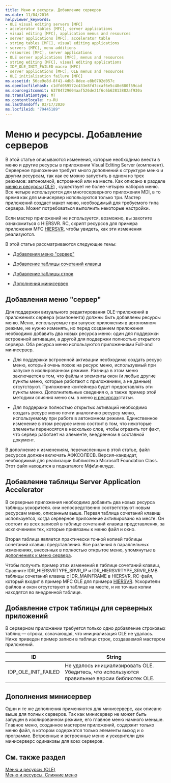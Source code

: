 ```yaml
---
title: Меню и ресурсы. Добавление серверов
ms.date: 11/04/2016
helpviewer_keywords:
- OLE visual editing servers [MFC]
- accelerator tables [MFC], server applications
- visual editing [MFC], application menus and resources
- server applications [MFC], accelerator table
- string tables [MFC], visual editing applications
- servers [MFC], menu additions
- resources [MFC], server applications
- OLE server applications [MFC], menus and resources
- string editing [MFC], visual editing applications
- IDP_OLE_INIT_FAILED macro [MFC]
- server applications [MFC], OLE menus and resources
- OLE initialization failure [MFC]
ms.assetid: 56ce9e8d-8f41-4db8-8dee-e8b0702d057c
ms.openlocfilehash: c1dfd059572c433e8fd7ccaf6e5c48e880f59cad
ms.sourcegitcommit: 63784729604aaf526de21f6c6b62813882af930a
ms.translationtype: MT
ms.contentlocale: ru-RU
ms.lasthandoff: 03/17/2020
ms.locfileid: "79445189"
---
```

# <a name="menus-and-resources-server-additions"></a>Меню и ресурсы. Добавление серверов

В этой статье описываются изменения, которые необходимо внести в меню и другие ресурсы в приложении Visual Editing Server (компонент). Серверное приложение требует много дополнений к структуре меню и другим ресурсам, так как ее можно запустить в одном из трех режимов: автономной, встроенной или на месте. Как описано в разделе [меню и ресурсы (OLE)](../mfc/menus-and-resources-ole.md) , существует не более четырех наборов меню. Все четыре используются для многосерверного приложения MDI, в то время как для минисервер используются только три. Мастер приложений создаст макет меню, необходимый для требуемого типа сервера. Может потребоваться выполнить некоторые настройки.

Если мастер приложений не используется, возможно, вы захотите ознакомиться с HIERSVR. RC, скрипт ресурсов для примера приложения MFC [HIERSVR](../overview/visual-cpp-samples.md), чтобы увидеть, как эти изменения реализуются.

В этой статье рассматриваются следующие темы:

- [Добавления меню "сервер"](#_core_server_menu_additions)

- [Добавление таблицы сочетаний клавиш](#_core_server_application_accelerator_table_additions)

- [Добавление таблицы строк](../mfc/menus-and-resources-container-additions.md)

- [Дополнения минисервер](#_core_mini.2d.server_additions)

##  <a name="_core_server_menu_additions"></a>Добавления меню "сервер"

Для поддержки визуального редактирования OLE-приложений в приложениях сервера (компонента) должны быть добавлены ресурсы меню. Меню, используемые при запуске приложения в автономном режиме, не нужно изменять, но перед созданием приложения необходимо добавить два новых ресурса меню: один для поддержки встроенной активации, а другой для поддержки полностью открытого сервера. Оба ресурса меню используются приложениями Full-and минисервер.

- Для поддержки встроенной активации необходимо создать ресурс меню, который очень похож на ресурс меню, используемый при запуске в изолированном режиме. Разница в этом меню заключается в том, что файлы и элементы окон (и любые другие пункты меню, которые работают с приложением, а не данные) отсутствуют. Приложение контейнера будет предоставлять эти пункты меню. Дополнительные сведения о, а также пример этой методики слияния меню см. в меню [и ресурсах](../mfc/menus-and-resources-menu-merging.md)статьи.

- Для поддержки полностью открытых активаций необходимо создать ресурс меню почти аналогично ресурсу меню, используемому при работе в автономном режиме. Единственное изменение в этом ресурсе меню состоит в том, что некоторые элементы переносятся в несколько слов, чтобы отразить тот факт, что сервер работает на элементе, внедренном в составной документ.

В дополнение к изменениям, перечисленным в этой статье, файл ресурсов должен включать АФКСОЛЕСВ. Версия-кандидат, необходимый для реализации библиотека Microsoft Foundation Class. Этот файл находится в подкаталоге Мфк\инклуде.

##  <a name="_core_server_application_accelerator_table_additions"></a>Добавление таблицы Server Application Accelerator

В серверные приложения необходимо добавить два новых ресурса таблицы ускорителя. они непосредственно соответствуют новым ресурсам меню, описанным выше. Первая таблица сочетаний клавиш используется, когда серверное приложение активировано на месте. Он состоит из всех записей в таблице сочетаний клавиш представления, за исключением тех, которые привязаны к меню файл и окно.

Вторая таблица является практически точной копией таблицы сочетаний клавиш представления. Все различия в параллельных изменениях, внесенных в полностью открытое меню, упомянутые в [дополнениях к меню сервера](#_core_server_menu_additions).

Чтобы получить пример этих изменений в таблице сочетаний клавиш, Сравните IDR_HIERSVRTYPE_SRVR_IP и IDR_HIERSVRTYPE_SRVR_EMB таблицы сочетаний клавиш с IDR_MAINFRAME в HIERSVR. RC-файл, который входит в пример MFC OLE для примера [HIERSVR](../overview/visual-cpp-samples.md). Ускорители файлов и окон отсутствуют в таблице на месте, и их точные копии находятся во внедренной таблице.

##  <a name="_core_string_table_additions_for_server_applications"></a>Добавление строк таблицы для серверных приложений

В серверном приложении требуется только одно добавление строковых таблиц — строка, означающая, что инициализация OLE не удалась. Ниже приведен пример записи в таблице строк, создаваемой мастером приложений.

|ID|String|
|--------|------------|
|IDP_OLE_INIT_FAILED|Не удалось инициализировать OLE. Убедитесь, что используются правильные версии библиотек OLE.|

##  <a name="_core_mini.2d.server_additions"></a>Дополнения минисервер

Одни и те же дополнения применяются для минисерверс, как описано выше для полных серверов. Так как минисервер не может быть запущен в изолированном режиме, его главное меню намного меньше. Главное меню, созданное мастером приложений, содержит только меню файл, в котором содержатся только элементы выход и о программе. Встроенные и встроенные меню и ускорители для минисерверс одинаковы для всех серверов.

## <a name="see-also"></a>См. также раздел

[Меню и ресурсы (OLE)](../mfc/menus-and-resources-ole.md)<br/>
[Меню и ресурсы. Слияние меню](../mfc/menus-and-resources-menu-merging.md)
